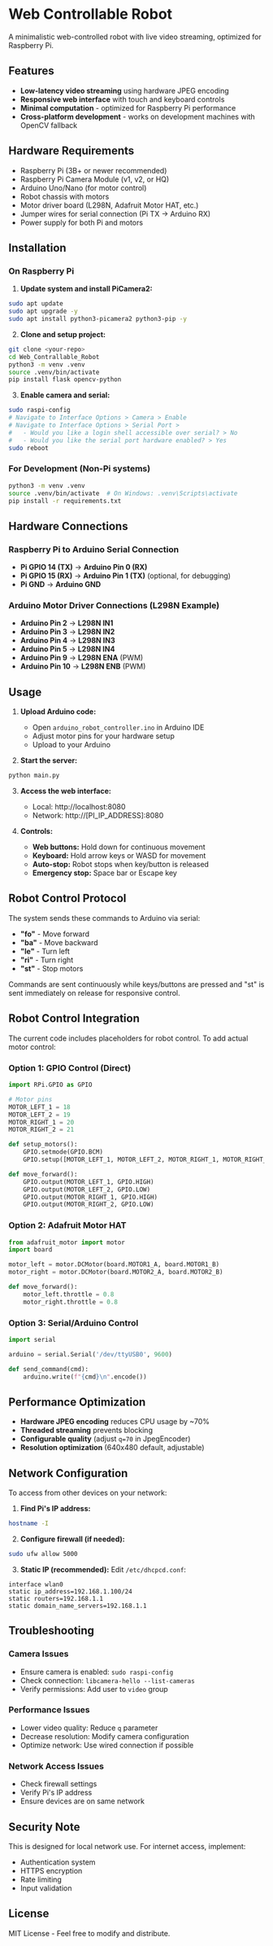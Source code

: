 # Web Controllable Robot

A minimalistic web-controlled robot with live video streaming, optimized for Raspberry Pi.

## Features

- **Low-latency video streaming** using hardware JPEG encoding
- **Responsive web interface** with touch and keyboard controls
- **Minimal computation** - optimized for Raspberry Pi performance
- **Cross-platform development** - works on development machines with OpenCV fallback

## Hardware Requirements

- Raspberry Pi (3B+ or newer recommended)
- Raspberry Pi Camera Module (v1, v2, or HQ)
- Arduino Uno/Nano (for motor control)
- Robot chassis with motors
- Motor driver board (L298N, Adafruit Motor HAT, etc.)
- Jumper wires for serial connection (Pi TX → Arduino RX)
- Power supply for both Pi and motors

## Installation

### On Raspberry Pi

1. **Update system and install PiCamera2:**
```bash
sudo apt update
sudo apt upgrade -y
sudo apt install python3-picamera2 python3-pip -y
```

2. **Clone and setup project:**
```bash
git clone <your-repo>
cd Web_Contrallable_Robot
python3 -m venv .venv
source .venv/bin/activate
pip install flask opencv-python
```

3. **Enable camera and serial:**
```bash
sudo raspi-config
# Navigate to Interface Options > Camera > Enable
# Navigate to Interface Options > Serial Port > 
#   - Would you like a login shell accessible over serial? > No
#   - Would you like the serial port hardware enabled? > Yes
sudo reboot
```

### For Development (Non-Pi systems)

```bash
python3 -m venv .venv
source .venv/bin/activate  # On Windows: .venv\Scripts\activate
pip install -r requirements.txt
```

## Hardware Connections

### Raspberry Pi to Arduino Serial Connection
- **Pi GPIO 14 (TX)** → **Arduino Pin 0 (RX)**
- **Pi GPIO 15 (RX)** → **Arduino Pin 1 (TX)** (optional, for debugging)
- **Pi GND** → **Arduino GND**

### Arduino Motor Driver Connections (L298N Example)
- **Arduino Pin 2** → **L298N IN1**
- **Arduino Pin 3** → **L298N IN2** 
- **Arduino Pin 4** → **L298N IN3**
- **Arduino Pin 5** → **L298N IN4**
- **Arduino Pin 9** → **L298N ENA** (PWM)
- **Arduino Pin 10** → **L298N ENB** (PWM)

## Usage

1. **Upload Arduino code:**
   - Open `arduino_robot_controller.ino` in Arduino IDE
   - Adjust motor pins for your hardware setup
   - Upload to your Arduino

2. **Start the server:**
```bash
python main.py
```

3. **Access the web interface:**
   - Local: http://localhost:8080
   - Network: http://[PI_IP_ADDRESS]:8080

4. **Controls:**
   - **Web buttons:** Hold down for continuous movement
   - **Keyboard:** Hold arrow keys or WASD for movement
   - **Auto-stop:** Robot stops when key/button is released
   - **Emergency stop:** Space bar or Escape key

## Robot Control Protocol

The system sends these commands to Arduino via serial:
- **"fo"** - Move forward
- **"ba"** - Move backward  
- **"le"** - Turn left
- **"ri"** - Turn right
- **"st"** - Stop motors

Commands are sent continuously while keys/buttons are pressed and "st" is sent immediately on release for responsive control.

## Robot Control Integration

The current code includes placeholders for robot control. To add actual motor control:

### Option 1: GPIO Control (Direct)
```python
import RPi.GPIO as GPIO

# Motor pins
MOTOR_LEFT_1 = 18
MOTOR_LEFT_2 = 19
MOTOR_RIGHT_1 = 20
MOTOR_RIGHT_2 = 21

def setup_motors():
    GPIO.setmode(GPIO.BCM)
    GPIO.setup([MOTOR_LEFT_1, MOTOR_LEFT_2, MOTOR_RIGHT_1, MOTOR_RIGHT_2], GPIO.OUT)

def move_forward():
    GPIO.output(MOTOR_LEFT_1, GPIO.HIGH)
    GPIO.output(MOTOR_LEFT_2, GPIO.LOW)
    GPIO.output(MOTOR_RIGHT_1, GPIO.HIGH)
    GPIO.output(MOTOR_RIGHT_2, GPIO.LOW)
```

### Option 2: Adafruit Motor HAT
```python
from adafruit_motor import motor
import board

motor_left = motor.DCMotor(board.MOTOR1_A, board.MOTOR1_B)
motor_right = motor.DCMotor(board.MOTOR2_A, board.MOTOR2_B)

def move_forward():
    motor_left.throttle = 0.8
    motor_right.throttle = 0.8
```

### Option 3: Serial/Arduino Control
```python
import serial

arduino = serial.Serial('/dev/ttyUSB0', 9600)

def send_command(cmd):
    arduino.write(f"{cmd}\n".encode())
```

## Performance Optimization

- **Hardware JPEG encoding** reduces CPU usage by ~70%
- **Threaded streaming** prevents blocking
- **Configurable quality** (adjust `q=70` in JpegEncoder)
- **Resolution optimization** (640x480 default, adjustable)

## Network Configuration

To access from other devices on your network:

1. **Find Pi's IP address:**
```bash
hostname -I
```

2. **Configure firewall (if needed):**
```bash
sudo ufw allow 5000
```

3. **Static IP (recommended):**
Edit `/etc/dhcpcd.conf`:
```
interface wlan0
static ip_address=192.168.1.100/24
static routers=192.168.1.1
static domain_name_servers=192.168.1.1
```

## Troubleshooting

### Camera Issues
- Ensure camera is enabled: `sudo raspi-config`
- Check connection: `libcamera-hello --list-cameras`
- Verify permissions: Add user to `video` group

### Performance Issues
- Lower video quality: Reduce `q` parameter
- Decrease resolution: Modify camera configuration
- Optimize network: Use wired connection if possible

### Network Access Issues
- Check firewall settings
- Verify Pi's IP address
- Ensure devices are on same network

## Security Note

This is designed for local network use. For internet access, implement:
- Authentication system
- HTTPS encryption
- Rate limiting
- Input validation

## License

MIT License - Feel free to modify and distribute.
